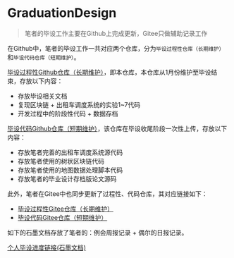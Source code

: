 # GraduationDesign

> 笔者的毕设工作主要在Github上完成更新，Gitee只做辅助记录工作

在Github中，笔者的毕设工作一共对应两个仓库，分为`毕设过程性仓库（长期维护）`和`毕设代码仓库（短期维护）`。

[毕设过程性Github仓库（长期维护）](https://github.com/LancerEnk/GraduationDesign)，即本仓库，本仓库从1月份维护至毕设结束，存放以下内容：

* 存放毕设相关文档
* 复现区块链 + 出租车调度系统的实验1~7代码
* 开发过程中的阶段性代码 + 数据存档

[毕设代码Github仓库（短期维护）](https://github.com/LancerEnk/GraduationDesignSrc)，该仓库在毕设收尾阶段一次性上传，存放以下内容：

* 存放笔者完善的出租车调度系统源代码
* 存放笔者使用的树状区块链代码
* 存放笔者使用的地图数据处理脚本代码
* 存放笔者的毕业设计存档版论文源码

此外，笔者在Gitee中也同步更新了过程性、代码仓库，其对应链接如下：

* [毕设过程性Gitee仓库（长期维护）](https://gitee.com/lancerenk/graduation-design)
* [毕设代码Gitee仓库（短期维护）](https://gitee.com/lancerenk/graduation-design-src)

如下的石墨文档存放了笔者的：例会周报记录 + 偶尔的日报记录。

[个人毕设进度链接(石墨文档)](https://shimo.im/docs/5bqnrQOKZzcWKaqy/)
